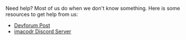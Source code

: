Need help? Most of us do when we don't know something. Here is some resources to get help from us:

- [Devforum Post]()
- [imacodr Discord Server](https://discord.gg/SYtrv9m)
